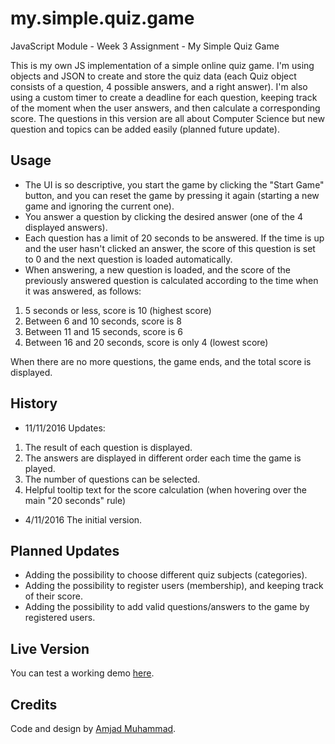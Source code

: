 # my.simple.quiz.game
JavaScript Module - Week 3 Assignment - My Simple Quiz Game

This is my own JS implementation of a simple online quiz game. I'm using objects and JSON to create and store the
quiz data (each Quiz object consists of a question, 4 possible answers, and a right answer). I'm also using a custom
timer to create a deadline for each question, keeping track of the moment when the user answers, and then calculate a 
corresponding score. The questions in this version are all about Computer Science but new question and topics can be 
added easily (planned future update).

## Usage
* The UI is so descriptive, you start the game by clicking the "Start Game" button, and you can reset the game by
pressing it again (starting a new game and ignoring the current one).
* You answer a question by clicking the desired answer (one of the 4 displayed answers).
* Each question has a limit of 20 seconds to be answered. If the time is up and the user hasn't clicked an answer,
the score of this question is set to 0 and the next question is loaded automatically.
* When answering, a new question is loaded, and the score of the previously answered question is calculated according
to the time when it was answered, as follows:

1. 5 seconds or less, score is 10 (highest score)
2. Between 6 and 10 seconds, score is 8
3. Between 11 and 15 seconds, score is 6
4. Between 16 and 20 seconds, score is only 4 (lowest score)

When there are no more questions, the game ends, and the total score is displayed.

## History
* 11/11/2016 Updates:
 1. The result of each question is displayed.
 2. The answers are displayed in different order each time the game is played.
 3. The number of questions can be selected.
 4. Helpful tooltip text for the score calculation (when hovering over the main "20 seconds" rule)
* 4/11/2016 The initial version.

## Planned Updates
* Adding the possibility to choose different quiz subjects (categories).
* Adding the possibility to register users (membership), and keeping track of their score.
* Adding the possibility to add valid questions/answers to the game by registered users.

## Live Version
You can test a working demo [here](https://amjad83m.github.io/my.simple.quiz.game/).

## Credits
Code and design by [Amjad Muhammad](https://github.com/amjad83m).
